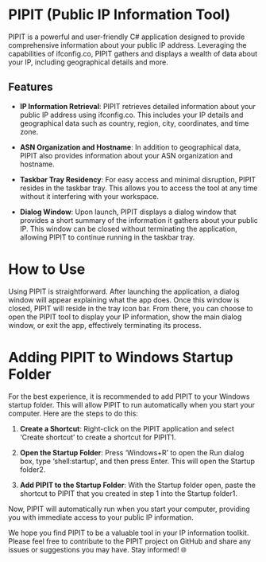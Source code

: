 # PIPIT (Public IP Information Tool)

PIPIT is a powerful and user-friendly C# application designed to provide comprehensive information about your public IP address. Leveraging the capabilities of ifconfig.co, PIPIT gathers and displays a wealth of data about your IP, including geographical details and more.

## Features

- **IP Information Retrieval**: PIPIT retrieves detailed information about your public IP address using ifconfig.co. This includes your IP details and geographical data such as country, region, city, coordinates, and time zone.

- **ASN Organization and Hostname**: In addition to geographical data, PIPIT also provides information about your ASN organization and hostname.

- **Taskbar Tray Residency**: For easy access and minimal disruption, PIPIT resides in the taskbar tray. This allows you to access the tool at any time without it interfering with your workspace.

- **Dialog Window**: Upon launch, PIPIT displays a dialog window that provides a short summary of the information it gathers about your public IP. This window can be closed without terminating the application, allowing PIPIT to continue running in the taskbar tray.

# How to Use

Using PIPIT is straightforward. After launching the application, a dialog window will appear explaining what the app does. Once this window is closed, PIPIT will reside in the tray icon bar. From there, you can choose to open the PIPIT tool to display your IP information, show the main dialog window, or exit the app, effectively terminating its process.

# Adding PIPIT to Windows Startup Folder

For the best experience, it is recommended to add PIPIT to your Windows startup folder. This will allow PIPIT to run automatically when you start your computer. Here are the steps to do this:

1. **Create a Shortcut**: Right-click on the PIPIT application and select ‘Create shortcut’ to create a shortcut for PIPIT1.

2. **Open the Startup Folder**: Press ‘Windows+R’ to open the Run dialog box, type ‘shell:startup’, and then press Enter. This will open the Startup folder2.

3. **Add PIPIT to the Startup Folder**: With the Startup folder open, paste the shortcut to PIPIT that you created in step 1 into the Startup folder1.

Now, PIPIT will automatically run when you start your computer, providing you with immediate access to your public IP information.

We hope you find PIPIT to be a valuable tool in your IP information toolkit. Please feel free to contribute to the PIPIT project on GitHub and share any issues or suggestions you may have. Stay informed! 🌐
